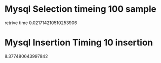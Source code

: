 # Mysql Selection timeing 100 sample 
retrive time 0.021714210510253906


# Mysql Insertion Timing 10 insertion

8.377480643997842